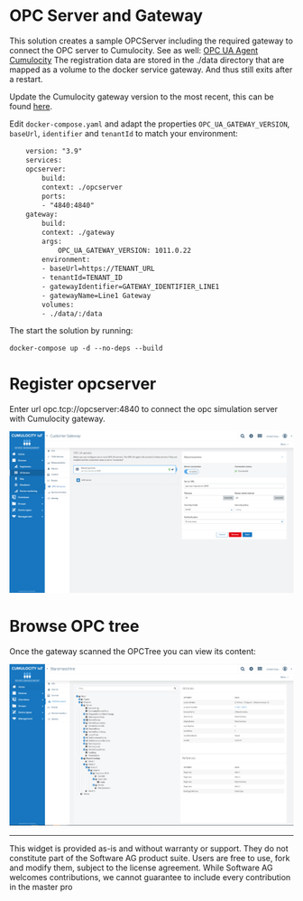 # OPC Server and Gateway

This solution creates a sample OPCServer including the required gateway to connect the OPC server to Cumulocity.
See as well: [OPC UA Agent Cumulocity](https://cumulocity.com/guides/10.7.0-beta/protocol-integration/opcua)
The registration data are stored in the ./data directory that are mapped as a volume to the docker service gateway. And thus still exits after a restart.

Update the Cumulocity gateway version to the most recent, this can be found [here](http://resources.cumulocity.com/examples/opc-ua/).

Edit `docker-compose.yaml` and adapt the properties `OPC_UA_GATEWAY_VERSION`, `baseUrl`, `identifier` and `tenantId` to match your environment:
```
    version: "3.9"
    services:
    opcserver:
        build:
        context: ./opcserver
        ports:
        - "4840:4840"
    gateway:
        build:
        context: ./gateway
        args:
            OPC_UA_GATEWAY_VERSION: 1011.0.22
        environment:
        - baseUrl=https://TENANT_URL
        - tenantId=TENANT_ID
        - gatewayIdentifier=GATEWAY_IDENTIFIER_LINE1
        - gatewayName=Line1 Gateway
        volumes:
        - ./data/:/data
```       

The start the solution by running:

    docker-compose up -d --no-deps --build

# Register opcserver

Enter url opc.tcp://opcserver:4840 to connect the opc simulation server with Cumulocity gateway.

![Register OPC server](./doc/Register.png)

# Browse OPC tree

Once the gateway scanned the OPCTree you can view its content:

![Browse OPC tree](./doc/OPC_Tree.png)

_____________________
This widget is provided as-is and without warranty or support. They do not constitute part of the Software AG product suite. Users are free to use, fork and modify them, subject to the license agreement. While Software AG welcomes contributions, we cannot guarantee to include every contribution in the master pro
